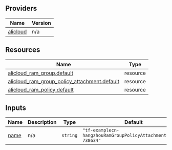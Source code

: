 <!-- BEGIN_TF_DOCS -->
## Providers

| Name | Version |
|------|---------|
| <a name="provider_alicloud"></a> [alicloud](#provider\_alicloud) | n/a |

## Resources

| Name | Type |
|------|------|
| [alicloud_ram_group.default](https://registry.terraform.io/providers/hashicorp/alicloud/latest/docs/resources/ram_group) | resource |
| [alicloud_ram_group_policy_attachment.default](https://registry.terraform.io/providers/hashicorp/alicloud/latest/docs/resources/ram_group_policy_attachment) | resource |
| [alicloud_ram_policy.default](https://registry.terraform.io/providers/hashicorp/alicloud/latest/docs/resources/ram_policy) | resource |

## Inputs

| Name | Description | Type | Default | Required |
|------|-------------|------|---------|:--------:|
| <a name="input_name"></a> [name](#input\_name) | n/a | `string` | `"tf-examplecn-hangzhouRamGroupPolicyAttachmentConfig-738634"` | no |
<!-- END_TF_DOCS -->    